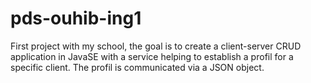 # pds-ouhib-ing1
First project with my school, the goal is to create a client-server CRUD application in JavaSE with a service helping to establish 
a profil for a specific client.
The profil is communicated via a JSON object.


